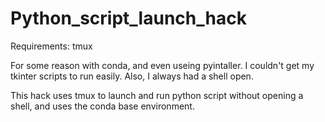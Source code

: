 # Python_script_launch_hack

Requirements: tmux

For some reason with conda, and even useing pyintaller.  I couldn't get my tkinter scripts to run easily.  Also, I always had a shell open.

This hack uses tmux to launch and run python script without opening a shell, and uses the conda base environment.
